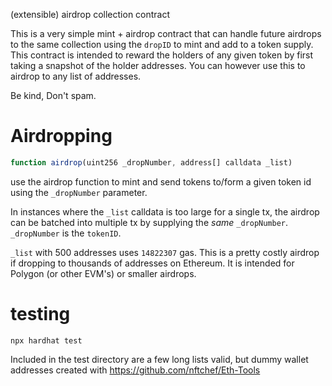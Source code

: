 (extensible) airdrop collection contract

This is a very simple mint + airdrop contract that can handle future airdrops to the same collection using the `dropID` to mint and add to a token supply. This contract is intended to reward the holders of any given token by first taking a snapshot of the holder addresses. You can however use this to airdrop to any list of addresses.

Be kind, Don't spam.

# Airdropping

```js
function airdrop(uint256 _dropNumber, address[] calldata _list)
```

use the airdrop function to mint and send tokens to/form a given token id using the `_dropNumber` parameter.

In instances where the `_list` calldata is too large for a single tx, the airdrop can be batched into multiple tx by supplying the _same_ `_dropNumber`. `_dropNumber` is the `tokenID`.

`_list` with 500 addresses uses `14822307` gas. This is a pretty costly airdrop if dropping to thousands of addresses on Ethereum. It is intended for Polygon (or other EVM's) or smaller airdrops.

# testing

```
npx hardhat test
```

Included in the test directory are a few long lists valid, but dummy wallet addresses created with https://github.com/nftchef/Eth-Tools
